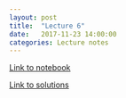 ```yaml
---
layout: post
title:  "Lecture 6"
date:   2017-11-23 14:00:00
categories: Lecture notes
---
```


[Link to notebook](https://notebooks.azure.com/nbarral/libraries/intro-programming-lect-6)


[Link to solutions](https://notebooks.azure.com/nbarral/libraries/intro-programming-lect-6-sol)
